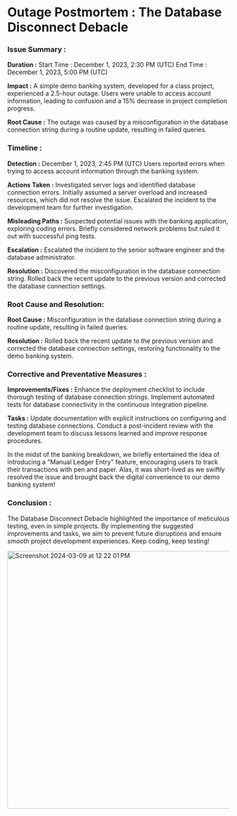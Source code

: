 # Outage Postmortem : The Database Disconnect Debacle

### Issue Summary :

**Duration :**
Start Time : December 1, 2023, 2:30 PM (UTC)
End Time : December 1, 2023, 5:00 PM (UTC)

**Impact :**
A simple demo banking system, developed for a class project, experienced a 2.5-hour outage. Users were unable to access account information, leading to confusion and a 15% decrease in project completion progress.

**Root Cause :**
The outage was caused by a misconfiguration in the database connection string during a routine update, resulting in failed queries.

### Timeline :

**Detection :**
December 1, 2023, 2:45 PM (UTC)
Users reported errors when trying to access account information through the banking system.

**Actions Taken :**
Investigated server logs and identified database connection errors.
Initially assumed a server overload and increased resources, which did not resolve the issue.
Escalated the incident to the development team for further investigation.

**Misleading Paths :**
Suspected potential issues with the banking application, exploring coding errors.
Briefly considered network problems but ruled it out with successful ping tests.

**Escalation :**
Escalated the incident to the senior software engineer and the database administrator.

**Resolution :**
Discovered the misconfiguration in the database connection string.
Rolled back the recent update to the previous version and corrected the database connection settings.

### Root Cause and Resolution:

**Root Cause :**
Misconfiguration in the database connection string during a routine update, resulting in failed queries.

**Resolution :**
Rolled back the recent update to the previous version and corrected the database connection settings, restoring functionality to the demo banking system.

### Corrective and Preventative Measures :

**Improvements/Fixes :**
Enhance the deployment checklist to include thorough testing of database connection strings.
Implement automated tests for database connectivity in the continuous integration pipeline.

**Tasks :**
Update documentation with explicit instructions on configuring and testing database connections.
Conduct a post-incident review with the development team to discuss lessons learned and improve response procedures.


In the midst of the banking breakdown, we briefly entertained the idea of introducing a "Manual Ledger Entry" feature, encouraging users to track their transactions with pen and paper. Alas, it was short-lived as we swiftly resolved the issue and brought back the digital convenience to our demo banking system!

### Conclusion :

The Database Disconnect Debacle highlighted the importance of meticulous testing, even in simple projects. By implementing the suggested improvements and tasks, we aim to prevent future disruptions and ensure smooth project development experiences. Keep coding, keep testing!


<img width="583" alt="Screenshot 2024-03-09 at 12 22 01 PM" src="https://github.com/SaharMFR/alx-system_engineering-devops/assets/100488384/8ac44fdc-6f69-42ad-8470-9ef4fa8e1083">
